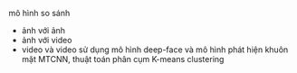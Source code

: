 mô hình so sánh
- ảnh với ảnh 
- ảnh với video 
- video và video
sử dụng mô hình deep-face và mô hình phát hiện khuôn mặt MTCNN, thuật toán phân cụm K-means clustering 
